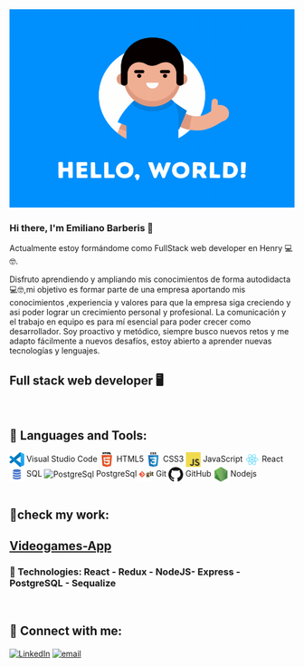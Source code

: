 
  
 <img src='./assets/hello_world.gif' height='350px' width='900px' alt='gif hello world'>

 ### Hi there, I'm Emiliano Barberis 👋

Actualmente estoy formándome como FullStack web developer en Henry 💻🤓.

Disfruto aprendiendo y ampliando mis conocimientos de forma autodidacta 💻🤓,mi objetivo es formar parte de una empresa aportando mis conocimientos ,experiencia y valores para que la empresa siga creciendo y asi poder lograr un crecimiento personal y profesional. 
La comunicación y el trabajo en equipo es para mí esencial para poder crecer como desarrollador. Soy proactivo y metódico, siempre busco nuevos retos y me adapto fácilmente a nuevos desafíos, estoy abierto a aprender nuevas tecnologías y lenguajes.


## Full stack web developer 🖥️


<br />

## 📍 Languages and Tools:

<img align="center" alt="Visual Studio Code" width="26px" src="https://raw.githubusercontent.com/github/explore/80688e429a7d4ef2fca1e82350fe8e3517d3494d/topics/visual-studio-code/visual-studio-code.png" />
  <span>Visual Studio Code</span>
<img align="center" alt="HTML5" width="26px" src="https://raw.githubusercontent.com/github/explore/80688e429a7d4ef2fca1e82350fe8e3517d3494d/topics/html/html.png" />
 <span >HTML5</span>
<img align="center" alt="CSS3" width="26px" src="https://raw.githubusercontent.com/github/explore/80688e429a7d4ef2fca1e82350fe8e3517d3494d/topics/css/css.png" />
 <span >CSS3</span>
<img align="center" alt="JavaScript" width="26px" src="https://raw.githubusercontent.com/github/explore/80688e429a7d4ef2fca1e82350fe8e3517d3494d/topics/javascript/javascript.png" />
 <span>JavaScript</spana>
<img align="center" alt="React" width="26px" src="https://raw.githubusercontent.com/github/explore/80688e429a7d4ef2fca1e82350fe8e3517d3494d/topics/react/react.png" />
 <span>React</span>
<img align="center" alt="SQL" width="26px" src="https://raw.githubusercontent.com/github/explore/80688e429a7d4ef2fca1e82350fe8e3517d3494d/topics/sql/sql.png" />
 <span>SQL</span>
<img align="center" alt="PostgreSql" width="26px" src="https://cdn.jsdelivr.net/npm/simple-icons@3.13.0/icons/postgresql.svg" />
 <span>PostgreSql</span>
<img align="center" alt="Git" width="26px" src="https://raw.githubusercontent.com/github/explore/80688e429a7d4ef2fca1e82350fe8e3517d3494d/topics/git/git.png" />
 <span>Git</span>
<img align="center" alt="GitHub" width="26px" src="https://raw.githubusercontent.com/github/explore/78df643247d429f6cc873026c0622819ad797942/topics/github/github.png" />
 <span>GitHub</span>
 <img align="center" alt="Node" width="26"  src="https://raw.githubusercontent.com/github/explore/80688e429a7d4ef2fca1e82350fe8e3517d3494d/topics/nodejs/nodejs.png">
  <span>Nodejs</apan>
</br>
</br>

## 📍check my work:
## [Videogames-App] 
### 🚀 Technologies: React - Redux - NodeJS- Express - PostgreSQL - Sequalize 

<br />



## 📍 Connect with me:

[<img align="center" alt="LinkedIn" width="110px" height="30px" src="https://img.shields.io/badge/-LinkedIn-%230077B5?style=for-the-badge&logo=linkedin&logoColor=white" />][linkedin]
[<img align="center" alt="email" width="100px" color="purple" src="https://img.shields.io/badge/-Gmail-%23333?style=for-the-badge&logo=gmail&logoColor=white" />][email]

[linkedin]: https://www.linkedin.com/in/emiliano-barberis-developer/
[email]: mailto:emibarberis26@gmail.com
[Videogames-App]:https://github.com/EmiB11/PI-Videogames-main


</div>
<!--
**EmiB11/EmiB11** is a ✨ _special_ ✨ repository because its `README.md` (this file) appears on your GitHub profile.

Here are some ideas to get you started:

- 🔭 I’m currently working on ...
- 🌱 I’m currently learning ...
- 👯 I’m looking to collaborate on ...
- 🤔 I’m looking for help with ...
- 💬 Ask me about ...
- 📫 How to reach me: ...
- 😄 Pronouns: ...
- ⚡ Fun fact: ...
-->
